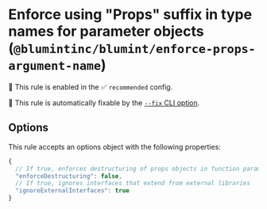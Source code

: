 # Enforce using "Props" suffix in type names for parameter objects (`@blumintinc/blumint/enforce-props-argument-name`)

💼 This rule is enabled in the ✅ `recommended` config.

🔧 This rule is automatically fixable by the [`--fix` CLI option](https://eslint.org/docs/latest/user-guide/command-line-interface#--fix).

<!-- end auto-generated rule header -->

## Options

This rule accepts an options object with the following properties:

```js
{
  // If true, enforces destructuring of props objects in function parameters
  "enforceDestructuring": false,
  // If true, ignores interfaces that extend from external libraries
  "ignoreExternalInterfaces": true
}
```
